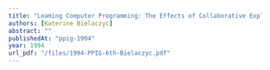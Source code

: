 ```yaml
---
title: "Leaming Computer Programming: The Effects of Collaborative Explanations and Metacognition on Skill Acquisition"
authors: [Katerine Bielaczyc]
abstract: ""
publishedAt: "ppig-1994"
year: 1994
url_pdf: "/files/1994-PPIG-6th-Bielaczyc.pdf"
---
```

